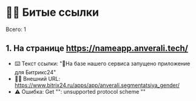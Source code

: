 # ⛓️‍💥 Битые ссылки

Всего: 1

## 1. На странице https://nameapp.anverali.tech/

- ⌨️ Текст ссылки: "🚀На базе нашего сервиса запущено приложение для Битрикс24"
- ⛓️‍💥 Внешний URL: https://www.bitrix24.ru/apps/app/anverali.segmentatsiya_gender/
- ⚠️ Ошибка: Get "": unsupported protocol scheme ""
